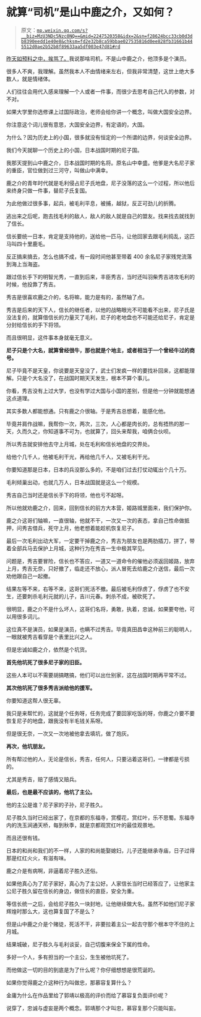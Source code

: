 # 就算“司机”是山中鹿之介，又如何？

> 原文：[`mp.weixin.qq.com/s?__biz=MzU3NDc5Nzc0NQ==&mid=2247520358&idx=2&sn=f28624bcc33cb0d3db8390eedd1e40e8&chksm=fd2e32b8ca59bbae027535816d0ee828fb31661b445512d0ae2b52b8f89633aa5df003e47d81#rd`](http://mp.weixin.qq.com/s?__biz=MzU3NDc5Nzc0NQ==&mid=2247520358&idx=2&sn=f28624bcc33cb0d3db8390eedd1e40e8&chksm=fd2e32b8ca59bbae027535816d0ee828fb31661b445512d0ae2b52b8f89633aa5df003e47d81#rd)

[昨天如预料之中，挨骂了。](https://mp.weixin.qq.com/s?__biz=MzU0MjYwNDU2Mw==&mid=2247507552&idx=2&sn=2a8909e541734b03a84fea3ed7083c7b&chksm=fb1ab21ccc6d3b0ab8b50ce6ee511025459b6f5b4078e1b5af9dae7fdcf7aaf6afb500d12b69&token=209458571&lang=zh_CN&scene=21#wechat_redirect)我说那啥司机，不是山中鹿之介，他顶多是个演员。 

很多人不爽，我理解。虽然我本人不由情绪来左右，但我非常清楚，这世上绝大多数人，就是情绪体。

人们往往会用代入感来理解一个人或者一件事，而很少去思考自己代入的参数，对不对。

如果大学里你选修课上过国际政治，老师会给你讲一个概念，叫做大国安全边界。 

你注意这个词儿很有意思，大国安全边界，有定语的，大国。 

为什么？因为历史上的小国，很多就没有恒定的一个所谓的边界，何谈安全边界。

我们今天就聊一个历史上的小国，日本战国时期的尼子国。 

我那天提到山中鹿之介，日本战国时期的名将。原名山中幸盛。他爹是大名尼子家的重臣，官位做到过三河守，叫做山中满幸。

鹿之介的青年时代就是毛利侵占尼子氏地盘，尼子没落的这么一个过程，所以他后来终身只做一件事，替尼子氏复国。

为此他做过很多事，起兵，被毛利平息，被捕，越狱，反正可劲儿的折腾。

逃出来之后呢，跑去找毛利的敌人，敌人的敌人就是自己的盟友。找来找去就找到了信长。

信长要统一日本，肯定是支持他的，送给他一匹马，让他回家去跟毛利捣乱，这匹马叫四十里鹿毛。

反正搞来搞去，怎么也搞不成，有一段时间他甚至带着 400 余名尼子家残党流落到海上当海盗。

跟过信长手下的明智光秀，一直到后来，丰臣秀吉，当时还叫羽柴秀吉进攻毛利的时候，他投靠了秀吉。

秀吉是很喜欢鹿之介的，名将嘛，能力是有的，虽然轴了点。

秀吉是后来的天下人，信长的继任者，以他的战略眼光不可能看不出来，尼子氏是没法复的，就算借信长的力量灭了毛利，尼子的老地盘也不可能还给尼子，肯定是分封给信长的手下将领。

而且很明显，这件事本身就毫无意义。

**尼子只是个大名，就算曾经很牛，那也就是个地主，或者相当于一个曾经牛过的商号。**

尼子毕竟不是天皇，你说要是天皇没了，武士们发疯一样的要找补回来，这都能理解。只是个大名没了，在战国时期天天发生，根本不算个事儿。

你看，秀吉没有上过大学，也没有学过大国与小国的差别，但是他一分钟就能想通这点道理。 

其实多数人都能想通。只有鹿之介很轴。于是秀吉总想着，能感化他。

毕竟并肩作战嘛，我帮你一次，两次，三次，人心都是肉长的，总有捂热的那一天，久而久之，你知道事不可为，也就算了，回头来帮我，咱俩合伙呗。

所以秀吉就安排他去守上月城，处在毛利和信长地盘的交界处。

给他个几千人，他被毛利干光，再给他几千人，又被毛利干光。

你要知道那是日本，日本的兵没那么多的，不是咱们过去打仗动辄出个几十万。

毛利倾巢出动，也就几万人，日本战国就是这么一个规模。

秀吉自己当时还是信长手下的将领，他也亏不起呀。

所以他就劝鹿之介，回来，回到信长的前方大本营，姬路城里面来，我们保护你。

鹿之介这哥们轴嘛，一直很轴，他就不干，一次又一次的表态，拿自己性命做抵押，问秀吉借兵，死守上月，他老想着能趁机恢复尼子。

最后一次毛利出动大军，一定要干掉鹿之介，秀吉为朋友也是两肋插刀，拼了，带着全部兵马去保护上月城，这种行为在秀吉一生中极其罕见。

问题是，秀吉要冒险，信长也不答应，一道又一道命令的催他必须返回姬路，放弃上月，秀吉无奈，只好撤了，临走还不放心，派人冒死去给鹿之介送信，最后一次劝他跟自己一起撤。

结果左等不来，右等不来，这哥们死活不撤。最后被毛利俘虏了，俘虏了也不安生，还要刺杀毛利元就的儿子，吉川元春。刺杀不成，被砍死了。

很明显，鹿之介不是什么坏人，这哥们名将，勇敢，执着，忠诚，如果要夸他，可以用很多词儿。

这位真不是演员，如果是演员，也瞒不过秀吉。毕竟真田昌幸这种前三的聪明人，一眼就被秀吉看穿是个表里比兴之人。

但是忠诚如鹿之介，依然是个坑货。

**首先他坑死了很多尼子家的旧臣。** 

这些人本可以不需要胡搞瞎搞，他们可以出仕别家，这在战国时期再平常不过。

**其次他坑死了很多秀吉派给他的援军。** 

你要知道这帮人很无辜。

我只是来帮忙的，这就是个任务呀，任务完成了要回家吃饭的呀，你鹿之介要不要恢复尼子的地盘，跟我没有半毛钱关系呀。

但是很无奈，一次又一次地被他拿去填坑，做了炮灰。

**再次，他坑朋友。**

所有帮过他的人，无论是信长，秀吉，任何人，只要沾着这哥们，一律都是亏损的。

尤其是秀吉，赔了感情又赔兵。

**最后，也是最不应该的，他坑了主公。**

他的主公是谁？尼子家的子孙，尼子胜久。

尼子胜久当时已经出家了，在京都的东福寺，赏樱花，赏红叶，乐不思蜀。东福寺内的洗玉涧通天桥，每到秋季，就是京都观赏红叶的最佳观景地。

而且还很有钱。

日本的和尚和我们的不一样，人家的和尚能娶媳妇，儿子还能继承寺庙，日子过得那是红红火火，有滋有味。

鹿之介是有病啊，非逼着尼子胜久还俗。

如果他真心为了尼子家好，真心为了主公好。人家信长当时已经答应了，让他家主公尼子胜久留在信长的身边，做信长的直臣，安全为重。

等信长统一之后，会给尼子胜久一块封地，让他继续做大名。虽然不如他们尼子家辉煌时那么大，这也算复国了不是么？

但是山中鹿之介是个赌徒，死活不干，非要拉着主公一起去守那个根本守不住的上月城。

结果城破，尼子胜久与毛利谈妥，自己切腹来保全下属的性命。

多好一个人，多有担当的一个主公，生生被他坑死了。

而他做这一切的目的到底是为了什么呢？你仔细想想是很荒诞的。

如果你觉得鹿之介这种行为叫做忠，那慕容复算什么？

金庸为什么在作品里给了郭靖以极高的评价而给了慕容复负面评价呢？

说穿了，忠诚与虚妄是两个概念。郭靖那个才叫忠，慕容复那个只能叫妄。